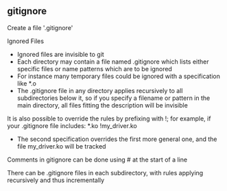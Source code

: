 ## gitignore

Create a file '.gitignore'

Ignored Files
- Ignored files are invisible to git
- Each directory may contain a file named .gitignore which lists either specific files or
name patterns which are to be ignored
- For instance many temporary files could be ignored with a specification like *.o
- The .gitignore file in any directory applies recursively to all subdirectories below it,
so if you specify a filename or pattern in the main directory, all files fitting the
description will be invisible

It is also possible to override the rules by prefixing with !; for example, if your
.gitignore file includes:
*.ko
!my_driver.ko
- The second specification overrides the first more general one, and the file
my_driver.ko will be tracked

Comments in gitignore can be done using # at the start of a line

There can be .gitignore files in each subdirectory, with rules applying recursively and thus incrementally